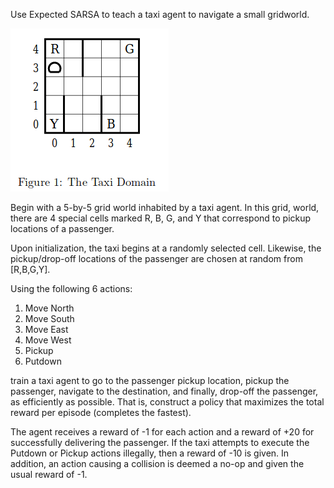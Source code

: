Use Expected SARSA to teach a taxi agent to navigate a small gridworld. 

![Alt text](images/taxi_domain.png)

Begin with a 5-by-5 grid world inhabited by a taxi agent. In this grid, world, there are 4 special cells marked R, B, G, and Y that correspond to pickup locations of a passenger.

Upon initialization, the taxi begins at a randomly selected cell. Likewise, the pickup/drop-off locations of the passenger are chosen at random from [R,B,G,Y]. 

Using the following 6 actions:

  1. Move North
  2. Move South
  3. Move East
  4. Move West
  5. Pickup
  6. Putdown

train a taxi agent to go to the passenger pickup location, pickup the passenger, navigate to the destination, and finally, drop-off the passenger, as efficiently as possible. That is, construct a policy that maximizes the total reward per episode (completes the fastest).

The agent receives a reward of -1 for each action and a reward of +20 for successfully delivering the passenger. If the taxi attempts to execute the Putdown or Pickup actions illegally, then a reward of -10 is given. In addition, an action causing a collision is deemed a no-op and given the usual reward of -1.

